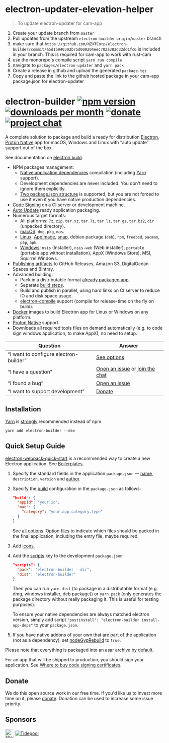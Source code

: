 # electron-updater-elevation-helper

> To update electron-updater for cam-app

1. Create your update branch from `master`
2. Pull updates from the upstream `electron-builder` `origin/master` branch
3. make sure that `https://github.com/NZXTCorp/electron-builder/commit/a5d1b940302b75d009204eec702a382d32dd1fc6` is included in your branch. This is required for cam-app to work with rust-cam
4. use the monorepo's compile script `yarn run compile`
5. navigate to `packages/electron-updater` and `yarn pack`
6. Create a release in github and upload the generated `package.tgz`
7. Copy and paste the link to the github hosted package in your cam-app package.json for electron-updater

# electron-builder [![npm version](https://img.shields.io/npm/v/electron-builder.svg?label=latest)](https://yarn.pm/electron-builder) [![downloads per month](https://img.shields.io/npm/dm/electron-builder.svg)](https://yarn.pm/electron-builder) [![donate](https://img.shields.io/badge/donate-donorbox-green.svg)](https://www.electron.build/donate) [![project chat](https://img.shields.io/badge/chat-on_zulip-brightgreen.svg)](https://electron-builder.zulipchat.com)

A complete solution to package and build a ready for distribution [Electron](https://electronjs.org), [Proton Native](https://proton-native.js.org/) app for macOS, Windows and Linux with “auto update” support out of the box.

See documentation on [electron.build](https://www.electron.build).

- NPM packages management:
  - [Native application dependencies](https://electron.atom.io/docs/tutorial/using-native-node-modules/) compilation (including [Yarn](http://yarnpkg.com/) support).
  - Development dependencies are never included. You don't need to ignore them explicitly.
  - [Two package.json structure](https://www.electron.build/tutorials/two-package-structure) is supported, but you are not forced to use it even if you have native production dependencies.
- [Code Signing](https://www.electron.build/code-signing) on a CI server or development machine.
- [Auto Update](https://www.electron.build/auto-update) ready application packaging.
- Numerous target formats:
  - All platforms: `7z`, `zip`, `tar.xz`, `tar.7z`, `tar.lz`, `tar.gz`, `tar.bz2`, `dir` (unpacked directory).
  - [macOS](https://www.electron.build/configuration/mac): `dmg`, `pkg`, `mas`.
  - [Linux](https://www.electron.build/configuration/linux): [AppImage](http://appimage.org), [snap](http://snapcraft.io), debian package (`deb`), `rpm`, `freebsd`, `pacman`, `p5p`, `apk`.
  - [Windows](https://www.electron.build/configuration/win): `nsis` (Installer), `nsis-web` (Web installer), `portable` (portable app without installation), AppX (Windows Store), MSI, Squirrel.Windows.
- [Publishing artifacts](https://www.electron.build/configuration/publish) to GitHub Releases, Amazon S3, DigitalOcean Spaces and Bintray.
- Advanced building:
  - Pack in a distributable format [already packaged app](https://www.electron.build/#pack-only-in-a-distributable-format).
  - Separate [build steps](https://github.com/electron-userland/electron-builder/issues/1102#issuecomment-271845854).
  - Build and publish in parallel, using hard links on CI server to reduce IO and disk space usage.
  - [electron-compile](https://github.com/electron/electron-compile) support (compile for release-time on the fly on build).
- [Docker](https://www.electron.build/multi-platform-build#docker) images to build Electron app for Linux or Windows on any platform.
- [Proton Native](https://www.electron.build/configuration/configuration/#proton-native) support.
- Downloads all required tools files on demand automatically (e.g. to code sign windows application, to make AppX), no need to setup.

| Question                               | Answer                                                                                                                                    |
| -------------------------------------- | ----------------------------------------------------------------------------------------------------------------------------------------- |
| “I want to configure electron-builder” | [See options](https://electron.build/configuration/configuration)                                                                         |
| “I have a question”                    | [Open an issue](https://github.com/electron-userland/electron-builder/issues) or [join the chat](https://electron-builder.zulipchat.com/) |
| “I found a bug”                        | [Open an issue](https://github.com/electron-userland/electron-builder/issues/new)                                                         |
| “I want to support development”        | [Donate](https://www.electron.build/donate)                                                                                               |

## Installation

[Yarn](http://yarnpkg.com/) is [strongly](https://github.com/electron-userland/electron-builder/issues/1147#issuecomment-276284477) recommended instead of npm.

`yarn add electron-builder --dev`

## Quick Setup Guide

[electron-webpack-quick-start](https://github.com/electron-userland/electron-webpack-quick-start) is a recommended way to create a new Electron application. See [Boilerplates](https://www.electron.build/#boilerplates).

1. Specify the standard fields in the application `package.json` — [name](https://electron.build/configuration/configuration#Metadata-name), `description`, `version` and [author](https://docs.npmjs.com/files/package.json#people-fields-author-contributors).

2. Specify the [build](https://electron.build/configuration/configuration#build) configuration in the `package.json` as follows:

   ```json
   "build": {
     "appId": "your.id",
     "mac": {
       "category": "your.app.category.type"
     }
   }
   ```

   See [all options](https://www.electron.build/configuration/configuration). Option [files](https://www.electron.build/configuration/contents#files) to indicate which files should be packed in the final application, including the entry file, maybe required.

3. Add [icons](https://www.electron.build/icons).

4. Add the [scripts](https://docs.npmjs.com/cli/run-script) key to the development `package.json`:

   ```json
   "scripts": {
     "pack": "electron-builder --dir",
     "dist": "electron-builder"
   }
   ```

   Then you can run `yarn dist` (to package in a distributable format (e.g. dmg, windows installer, deb package)) or `yarn pack` (only generates the package directory without really packaging it. This is useful for testing purposes).

   To ensure your native dependencies are always matched electron version, simply add script `"postinstall": "electron-builder install-app-deps"` to your `package.json`.

5. If you have native addons of your own that are part of the application (not as a dependency), set [nodeGypRebuild](https://www.electron.build/configuration/configuration#Configuration-nodeGypRebuild) to `true`.

Please note that everything is packaged into an asar archive [by default](https://electron.build/configuration/configuration#Configuration-asar).

For an app that will be shipped to production, you should sign your application. See [Where to buy code signing certificates](https://www.electron.build/code-signing#where-to-buy-code-signing-certificate).

## Donate

We do this open source work in our free time. If you'd like us to invest more time on it, please [donate](https://www.electron.build/donate). Donation can be used to increase some issue priority.

## Sponsors

<a href="https://workflowy.com"><img src="https://workflowy.com/media/i/icon-28x28.png" alt="WorkFlowy" title="WorkFlowy" width="28" height="28" align="middle"/></a>
<a href="https://tidepool.org"><img src="https://www.electron.build/sponsor-logos/Tidepool_Logo_Light.svg" alt="Tidepool" title="Tidepool" align="middle"/></a>
